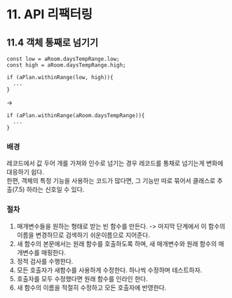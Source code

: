 # 11. API 리팩터링
## 11.4 객체 통째로 넘기기
```JS
const low = aRoom.daysTempRange.low;
const high = aRoom.daysTempRange.high;

if (aPlan.withinRange(low, high)){
  ...
}
```
->
```JS
if (aPlan.withinRange(aRoom.daysTempRange)){
  ...
}
```

### 배경
레코드에서 값 두어 개를 가져와 인수로 넘기는 경우 레코드를 통채로 넘기는게 변화에 대응하기 쉽다.  
한편, 객체의 특정 기능을 사용하는 코드가 많다면, 그 기능만 따로 묶어서 클래스로 추출(7.5) 하라는 신호일 수 있다.

### 절차
1. 매개변수들을 원하는 형태로 받는 빈 함수를 만든다. -> 마지막 단계에서 이 함수의 이름을 변경하므로 검색하기 쉬운이름으로 지어준다.
2. 새 함수의 본문에서는 원래 함수를 호출하도록 하며, 새 매개변수와 원래 함수의 매개변수를 매핑한다.
3. 정적 검사를 수행한다.
4. 모든 호출자가 새함수를 사용하게 수정한다. 하나씩 수정하며 테스트하자.
5. 호출자를 모두 수정했다면 원래 함수를 인라인 한다.
6. 새 함수의 이름을 적절히 수정하고 모든 호출자에 반영한다.
